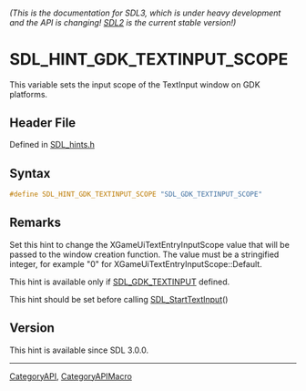 ###### (This is the documentation for SDL3, which is under heavy development and the API is changing! [SDL2](https://wiki.libsdl.org/SDL2/) is the current stable version!)
# SDL_HINT_GDK_TEXTINPUT_SCOPE

This variable sets the input scope of the TextInput window on GDK platforms.

## Header File

Defined in [SDL_hints.h](https://github.com/libsdl-org/SDL/blob/main/include/SDL3/SDL_hints.h)

## Syntax

```c
#define SDL_HINT_GDK_TEXTINPUT_SCOPE "SDL_GDK_TEXTINPUT_SCOPE"
```

## Remarks

Set this hint to change the XGameUiTextEntryInputScope value that will be
passed to the window creation function. The value must be a stringified
integer, for example "0" for XGameUiTextEntryInputScope::Default.

This hint is available only if [SDL_GDK_TEXTINPUT](SDL_GDK_TEXTINPUT)
defined.

This hint should be set before calling
[SDL_StartTextInput](SDL_StartTextInput)()

## Version

This hint is available since SDL 3.0.0.

----
[CategoryAPI](CategoryAPI), [CategoryAPIMacro](CategoryAPIMacro)

